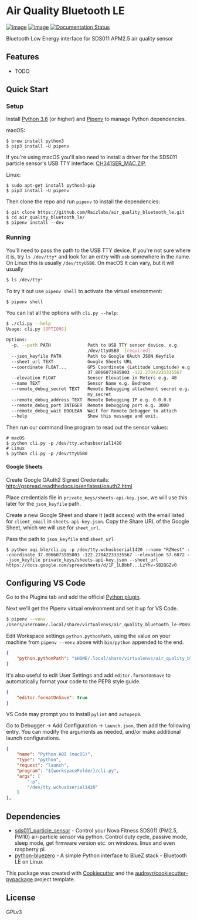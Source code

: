 Air Quality Bluetooth LE
========================

[![image](https://img.shields.io/pypi/v/aqi_ble.svg)](https://pypi.python.org/pypi/aqi_ble)
[![image](https://img.shields.io/travis/Raizlabs/aqi_ble.svg)](https://travis-ci.org/Raizlabs/aqi_ble)
[![Documentation Status](https://readthedocs.org/projects/aqi-ble/badge/?version=latest)](https://aqi-ble.readthedocs.io/en/latest/?badge=latest)

Bluetooth Low Energy interface for SDS011 APM2.5 air quality sensor

## Features

-   TODO

## Quick Start

### Setup

Install [Python 3.6](https://www.python.org/) (or higher) and [Pipenv](https://github.com/pypa/pipenv) to manage Python dependencies.

macOS:

```
$ brew install python3
$ pip3 install -U pipenv
```

If you're using macOS you'll also need to install a driver for the SDS011 particle sensor's USB TTY interface: [CH341SER_MAC.ZIP](https://github.com/chrisballinger/sds011-rs/raw/master/CH341SER_MAC.ZIP).

Linux:

```
$ sudo apt-get install python3-pip
$ pip3 install -U pipenv
```

Then clone the repo and run `pipenv` to install the dependencies:

```
$ git clone https://github.com/Raizlabs/air_quality_bluetooth_le.git
$ cd air_quality_bluetooth_le/
$ pipenv install --dev
```

### Running

You'll need to pass the path to the USB TTY device. If you're not sure where it is, try `ls /dev/tty*` and look for an entry with `usb` somewhere in the name. On Linux this is usually `/dev/ttyUSB0`. On macOS it can vary, but it will usually

```bash
$ ls /dev/tty*
```

To try it out use `pipenv shell` to activate the virtual environment:

```bash
$ pipenv shell
```

You can list all the options with `cli.py --help`:

```bash
$ ./cli.py --help
Usage: cli.py [OPTIONS]

Options:
  -p, --path PATH              Path to USB TTY sensor device. e.g.
                               /dev/ttyUSB0  [required]
  --json_keyfile PATH          Path to Google OAuth JSON Keyfile
  --sheet_url TEXT             Google Sheets URL
  --coordinate FLOAT...        GPS Coordinate (Latitude Longitude) e.g.
                               37.8066073985003 -122.27042233335567
  --elevation FLOAT            Sensor Elevation in Meters e.g. 40
  --name TEXT                  Sensor Name e.g. Bedroom
  --remote_debug_secret TEXT   Remote Debugging attachment secret e.g.
                               my_secret
  --remote_debug_address TEXT  Remote Debugging IP e.g. 0.0.0.0
  --remote_debug_port INTEGER  Remote Debugging port e.g. 3000
  --remote_debug_wait BOOLEAN  Wait for Remote Debugger to attach
  --help                       Show this message and exit.
```

Then run our command line program to read out the sensor values:

```
# macOS
$ python cli.py -p /dev/tty.wchusbserial1420
# Linux
$ python cli.py -p /dev/ttyUSB0
```

#### Google Sheets

Create Google OAuth2 Signed Credentails: http://gspread.readthedocs.io/en/latest/oauth2.html

Place credentials file in `private_keys/sheets-api-key.json`, we will use this later for the `json_keyfile` path.

Create a new Google Sheet and share it (edit access) with the email listed for `client_email` in `sheets-api-key.json`. Copy the Share URL of the Google Sheet, which we will use for `sheet_url`.

Pass the path to `json_keyfile` and `sheet_url`

```
$ python aqi_ble/cli.py -p /dev/tty.wchusbserial1420 --name "RZWest" --coordinate 37.8066073985003 -122.27042233335567 --elevation 57.6072 --json_keyfile private_keys/sheets-api-key.json --sheet_url https://docs.google.com/spreadsheets/d/1F_1LBbbF...LzYhv-SB2QGZv0
```

## Configuring VS Code

Go to the Plugins tab and add the official [Python plugin](https://marketplace.visualstudio.com/items?itemName=ms-python.python).

Next we'll get the Pipenv virtual environment and set it up for VS Code.

```bash
$ pipenv --venv
/Users/username/.local/share/virtualenvs/air_quality_bluetooth_le-PO89Jxuj
```

Edit Workspace settings `python.pythonPath`, using the value on your machine from `pipenv --venv` above with `bin/python` appended to the end.

```json
{
    "python.pythonPath": "$HOME/.local/share/virtualenvs/air_quality_bluetooth_le-PO89Jxuj/bin/python"
}
```

It's also useful to edit User Settings and add `editor.formatOnSave` to automatically format your code to the PEP8 style guide.

```json
{
    "editor.formatOnSave": true
}
```

VS Code may prompt you to install `pylint` and `autopep8`.

Go to Debugger -> Add Configuration -> `launch.json`, then add the following entry. You can modify the arguments as needed, and/or make additional launch configurations.

```json
{
    "name": "Python AQI (macOS)",
    "type": "python",
    "request": "launch",
    "program": "${workspaceFolder}/cli.py",
    "args": [
        "-p",
        "/dev/tty.wchusbserial1420"
    ]
},
```


## Dependencies

* [sds011_particle_sensor](https://gitlab.com/frankrich/sds011_particle_sensor) - Control your Nova Fitness SDS011 (PM2.5, PM10) air-particle sensor via python. Control duty cycle, passive mode, sleep mode, get firmware version etc. on windows. linux and even raspberry pi.
* [python-bluezero](https://github.com/ukBaz/python-bluezero) - A simple Python interface to BlueZ stack - Bluetooth LE on Linux

This package was created with
[Cookiecutter](https://github.com/audreyr/cookiecutter) and the
[audreyr/cookiecutter-pypackage](https://github.com/audreyr/cookiecutter-pypackage)
project template.

## License

GPLv3